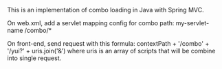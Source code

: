 This is an implementation of combo loading in Java with Spring MVC.

On web.xml, add a servlet mapping config for combo path:
<servlet-mapping>
   <servlet-name>my-servlet-name</servlet-name>
   <url-pattern>/combo/*</url-pattern>
</servlet-mapping>

On front-end, send request with this formula:
contextPath + '/combo' + '/yui?' + uris.join('&')
where uris is an array of scripts that will be combine into single request.